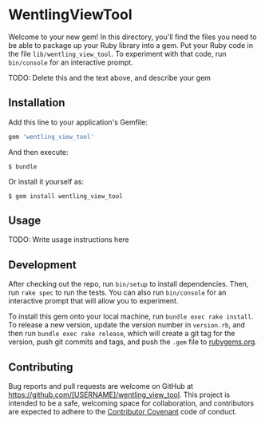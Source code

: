 # WentlingViewTool

Welcome to your new gem! In this directory, you'll find the files you need to be able to package up your Ruby library into a gem. Put your Ruby code in the file `lib/wentling_view_tool`. To experiment with that code, run `bin/console` for an interactive prompt.

TODO: Delete this and the text above, and describe your gem

## Installation

Add this line to your application's Gemfile:

```ruby
gem 'wentling_view_tool'
```

And then execute:

    $ bundle

Or install it yourself as:

    $ gem install wentling_view_tool

## Usage

TODO: Write usage instructions here

## Development

After checking out the repo, run `bin/setup` to install dependencies. Then, run `rake spec` to run the tests. You can also run `bin/console` for an interactive prompt that will allow you to experiment.

To install this gem onto your local machine, run `bundle exec rake install`. To release a new version, update the version number in `version.rb`, and then run `bundle exec rake release`, which will create a git tag for the version, push git commits and tags, and push the `.gem` file to [rubygems.org](https://rubygems.org).

## Contributing

Bug reports and pull requests are welcome on GitHub at https://github.com/[USERNAME]/wentling_view_tool. This project is intended to be a safe, welcoming space for collaboration, and contributors are expected to adhere to the [Contributor Covenant](http://contributor-covenant.org) code of conduct.

